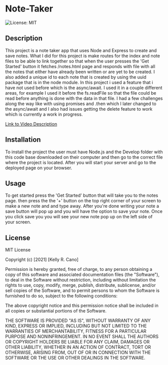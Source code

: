 # Note-Taker

![License: MIT](https://img.shields.io/badge/License-MIT-success.svg)

## Description
This project is a note taker app that uses Node and Express to create and save notes. What I did for this project is make routes for the index and note files to be able to link together so that when the user presses the 'Get Started' button it fetches /notes.html page and responds with file with all the notes that either have already been written or are yet to be created. I also added a unique id to each note that is created by using the uuid package that is in the node module. In this project i used a feature that i have not used before which is the async/await. I used it in a couple different areas, for example I used it before the fs.readFile so that the file could be read before anything is done with the data in that file. I had a few challenges along the way like with using promises and .then which I later changed to the async/await and I also had issues getting the delete feature to work which is currently a work in progress.

<!-- Dont forget the Video Link!! -->
[Link to Video Description]()

## Installation

To install the project the user must have Node.js and the Develop folder with this code base downloaded on their computer and then go to the correct file where the project is located. After you will start your server and go to the deployed page on your browser.

## Usage

To get started press the 'Get Started' button that will take you to the notes page. then press the the '+' button on the top right corner of your screen to make a new note and and type away. After you're done writing your note a save button will pop up and you will have the option to save your note. Once you click save you you will see your new note pop up on the left side of your screen.

## License

MIT License

Copyright (c) [2021] [Kelly R. Cano]

Permission is hereby granted, free of charge, to any person obtaining a copy
of this software and associated documentation files (the "Software"), to deal
in the Software without restriction, including without limitation the rights
to use, copy, modify, merge, publish, distribute, sublicense, and/or sell
copies of the Software, and to permit persons to whom the Software is
furnished to do so, subject to the following conditions:

The above copyright notice and this permission notice shall be included in all
copies or substantial portions of the Software.

THE SOFTWARE IS PROVIDED "AS IS", WITHOUT WARRANTY OF ANY KIND, EXPRESS OR
IMPLIED, INCLUDING BUT NOT LIMITED TO THE WARRANTIES OF MERCHANTABILITY,
FITNESS FOR A PARTICULAR PURPOSE AND NONINFRINGEMENT. IN NO EVENT SHALL THE
AUTHORS OR COPYRIGHT HOLDERS BE LIABLE FOR ANY CLAIM, DAMAGES OR OTHER
LIABILITY, WHETHER IN AN ACTION OF CONTRACT, TORT OR OTHERWISE, ARISING FROM,
OUT OF OR IN CONNECTION WITH THE SOFTWARE OR THE USE OR OTHER DEALINGS IN THE
SOFTWARE.
